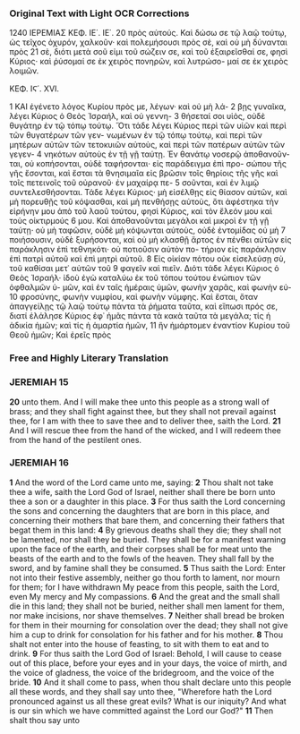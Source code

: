 ### Original Text with Light OCR Corrections

1240                ΙΕΡΕΜΙΑΣ                ΚΕΦ. ΙΕ΄. ΙΕ΄.
20 πρὸς αὐτούς. Καὶ δώσω σε τῷ λαῷ τούτῳ, ὡς τεῖχος ὀχυρόν,
    χαλκοῦν· καὶ πολεμήσουσι πρὸς σὲ, καὶ οὐ μὴ δύνανται πρὸς
21 σὲ, διότι μετὰ σοῦ εἰμι τοῦ σώζειν σε, καὶ τοῦ ἐξαιρεῖσθαί σε,
    φησὶ Κύριος· καὶ ῥύσομαί σε ἐκ χειρὸς πονηρῶν, καὶ λυτρώσο-
    μαί σε ἐκ χειρὸς λοιμῶν.

ΚΕΦ. ΙϚ΄. XVI.

1 ΚΑΙ ἐγένετο λόγος Κυρίου πρὸς με, λέγων· καὶ οὐ μὴ λά-
2 βῃς γυναῖκα, λέγει Κύριος ὁ Θεὸς Ἰσραήλ, καὶ οὐ γεννη-
3 θήσεταί σοι υἱὸς, οὐδὲ θυγάτηρ ἐν τῷ τόπῳ τούτῳ. Ὅτι τάδε
    λέγει Κύριος περὶ τῶν υἱῶν καὶ περὶ τῶν θυγατέρων τῶν γεν-
    νωμένων ἐν τῷ τόπῳ τούτῳ, καὶ περὶ τῶν μητέρων αὐτῶν τῶν
    τετοκυιῶν αὐτοὺς, καὶ περὶ τῶν πατέρων αὐτῶν τῶν γεγεν-
4 νηκότων αὐτοὺς ἐν τῇ γῇ ταύτῃ. Ἐν θανάτῳ νοσερῷ ἀποθανοῦν-
    ται, οὐ κοπήσονται, οὐδὲ ταφήσονται· εἰς παράδειγμα ἐπὶ προ-
    σώπου τῆς γῆς ἔσονται, καὶ ἔσται τὰ θνησιμαῖα εἰς βρῶσιν τοῖς
    θηρίοις τῆς γῆς καὶ τοῖς πετεινοῖς τοῦ οὐρανοῦ· ἐν μαχαίρᾳ πε-
5 σοῦνται, καὶ ἐν λιμῷ συντελεσθήσονται. Τάδε λέγει Κύριος· μὴ
    εἰσέλθῃς εἰς θίασον αὐτῶν, καὶ μὴ πορευθῇς τοῦ κόψασθαι, καὶ
    μὴ πενθήσῃς αὐτοὺς, ὅτι ἀφέστηκα τὴν εἰρήνην μου ἀπὸ τοῦ
    λαοῦ τούτου, φησὶ Κύριος, καὶ τὸν ἔλεόν μου καὶ τοὺς οἰκτιρμούς
6 μου. Καὶ ἀποθανοῦνται μεγάλοι καὶ μικροὶ ἐν τῇ γῇ ταύτῃ· οὐ
    μὴ ταφῶσιν, οὐδὲ μὴ κόψωνται αὐτοὺς, οὐδὲ ἐντομίδας οὐ μὴ
7 ποιήσουσιν, οὐδὲ ξυρήσονται, καὶ οὐ μὴ κλασθῇ ἄρτος ἐν πένθει
    αὐτῶν εἰς παράκλησιν ἐπὶ τεθνηκότι· οὐ ποτιοῦσιν αὐτὸν πο-
    τήριον εἰς παράκλησιν ἐπὶ πατρὶ αὐτοῦ καὶ ἐπὶ μητρὶ αὐτοῦ.
8 Εἰς οἰκίαν πότου οὐκ εἰσελεύσῃ σὺ, τοῦ καθίσαι μετ᾿ αὐτῶν τοῦ
9 φαγεῖν καὶ πιεῖν. Διότι τάδε λέγει Κύριος ὁ Θεὸς Ἰσραήλ· ἰδοὺ
    ἐγὼ καταλύω ἐκ τοῦ τόπου τούτου ἐνώπιον τῶν ὀφθαλμῶν ὑ-
    μῶν, καὶ ἐν ταῖς ἡμέραις ὑμῶν, φωνὴν χαρᾶς, καὶ φωνὴν εὐ-
10 φροσύνης, φωνὴν νυμφίου, καὶ φωνὴν νύμφης. Καὶ ἔσται, ὅταν
    ἀπαγγείλῃς τῷ λαῷ τούτῳ πάντα τὰ ῥήματα ταῦτα, καὶ εἴπωσι
    πρός σε, διατί ἐλάλησε Κύριος ἐφ᾿ ἡμᾶς πάντα τὰ κακὰ ταῦτα
    τὰ μεγάλα; τίς ἡ ἀδικία ἡμῶν; καὶ τίς ἡ ἁμαρτία ἡμῶν,
11 ἣν ἡμάρτομεν ἐναντίον Κυρίου τοῦ Θεοῦ ἡμῶν; Καὶ ἐρεῖς πρὸς

### Free and Highly Literary Translation

### JEREMIAH 15

**20** unto them. And I will make thee unto this people as a strong wall of brass; and they shall fight against thee, but they shall not prevail against thee, for I am with thee to save thee and to deliver thee, saith the Lord.
**21** And I will rescue thee from the hand of the wicked, and I will redeem thee from the hand of the pestilent ones.

### JEREMIAH 16

**1** And the word of the Lord came unto me, saying:
**2** Thou shalt not take thee a wife, saith the Lord God of Israel, neither shall there be born unto thee a son or a daughter in this place.
**3** For thus saith the Lord concerning the sons and concerning the daughters that are born in this place, and concerning their mothers that bare them, and concerning their fathers that begat them in this land:
**4** By grievous deaths shall they die; they shall not be lamented, nor shall they be buried. They shall be for a manifest warning upon the face of the earth, and their corpses shall be for meat unto the beasts of the earth and to the fowls of the heaven. They shall fall by the sword, and by famine shall they be consumed.
**5** Thus saith the Lord: Enter not into their festive assembly, neither go thou forth to lament, nor mourn for them; for I have withdrawn My peace from this people, saith the Lord, even My mercy and My compassions.
**6** And the great and the small shall die in this land; they shall not be buried, neither shall men lament for them, nor make incisions, nor shave themselves.
**7** Neither shall bread be broken for them in their mourning for consolation over the dead; they shall not give him a cup to drink for consolation for his father and for his mother.
**8** Thou shalt not enter into the house of feasting, to sit with them to eat and to drink.
**9** For thus saith the Lord God of Israel: Behold, I will cause to cease out of this place, before your eyes and in your days, the voice of mirth, and the voice of gladness, the voice of the bridegroom, and the voice of the bride.
**10** And it shall come to pass, when thou shalt declare unto this people all these words, and they shall say unto thee, "Wherefore hath the Lord pronounced against us all these great evils? What is our iniquity? And what is our sin which we have committed against the Lord our God?"
**11** Then shalt thou say unto